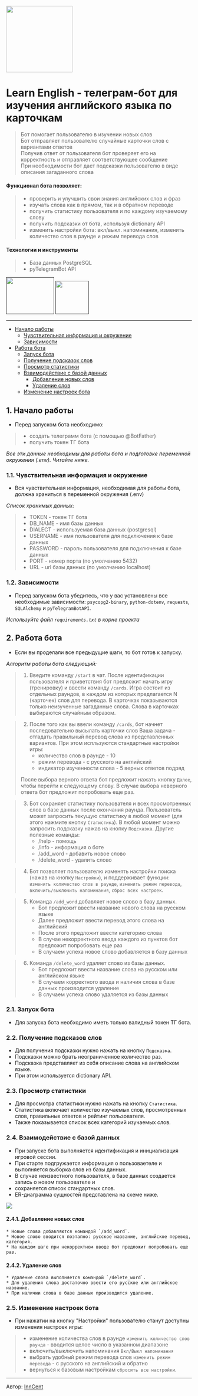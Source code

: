 
[<img src="./images/learn_english_bot.jpg" width="180" height="180">](https://github.com/InnokentiyKim/LearnEnglishTgBot/)


# Learn English - телеграм-бот для изучения английского языка по карточкам
> Бот помогает пользователю в изучении новых слов  
> Бот отправляет пользователю случайные карточки слов с вариантами ответов  
> Получив ответ от пользователя бот проверяет его на корректность и отправляет соответствующее сообщение  
> При необходимости бот дает подсказки пользователю в виде описания загаданного слова
#### Функционал бота позволяет:
> - проверить и улучшить свои знания английских слов и фраз
> - изучать слова как в прямом, так и в обратном переводе
> - получить статистику пользователя и по каждому изучаемому слову
> - получить подсказки от бота, используя dictionary API
> - изменить настройки бота: вкл/выкл. напоминания, изменить количество слов в раунде и режим перевода слов
#### Технологии и инструменты
> - База данных PostgreSQL
> - pyTelegramBot API

[<img src="./images/postgres.jpg" width="130" height="100">]()
[<img src="./images/telebot.jpg" width="90" height="90">]()
<hr>

- [Начало работы](#start)
  - [Чувствительная информация и окружение](#environment)
  - [Зависимости](#dependencies)
- [Работа бота](#bot)
  - [Запуск бота](#run_bot)
  - [Получение подсказок слов](#hints)
  - [Просмотр статистики](#statistics)
  - [Взаимодействие с базой данных](#database)
    - [Добавление новых слов](#add_words)
    - [Удаление слов](#delete_words)
  - [Изменение настроек бота](#settings)

<a name="start"></a>
## 1. Начало работы

* Перед запуском бота необходимо:
>- создать телеграмм бота (с помощью @BotFather) 
>- получить токен ТГ бота

_Все эти данные необходимы для работы бота и подготовке переменной окружения (.env). Читайте ниже._

<a name="environment"></a>
### 1.1. Чувствительная информация и окружение

* Вся чувствительная информация, необходимая для работы бота, должна храниться в переменной окружения (.env)  

_Список хранимых данных:_
   >- TOKEN - токен ТГ бота
   >- DB_NAME - имя базы данных  
   >- DIALECT - используемая база данных (postgresql)  
   >- USERNAME - имя пользователя для подключения к базе данных
   >- PASSWORD - пароль пользователя для подключения к базе данных
   >- PORT - номер порта (по умолчанию 5432)
   >- URL - url базы данных (по умолчанию localhost)

<a name="dependencies"></a>
### 1.2. Зависимости

* Перед запуском бота убедитесь, что у вас установлены все необходимые зависимости: `psycopg2-binary`, `python-dotenv`, `requests`, `SQLAlchemy` и `pyTelegramBotAPI`.
    
_Используйте файл `requirements.txt` в корне проекта_


<a name="bot"></a>
## 2. Работа бота

* Если вы проделали все предыдущие шаги, то бот готов к запуску.

_Алгоритм работы бота следующий:_
> 1. Введите команду `/start` в чат. После идентификации пользователя и приветствия
> бот предложит начать игру (тренировку) и ввести команду `/cards`. 
> Игра состоит из отдельных раундов, в каждом из которых предлагается N (карточек) слов для перевода.
> В карточках показываются только неизученные загаданные слова. Слова в карточках выбираются случайным образом.

> 2. После того как вы ввели команду `/cards`, бот начнет последовательно высылать карточки слов
> Ваша задача - отгадать правильный перевод слова из представленных вариантов.
> При этом испльзуются стандартные настройки игры:
>    - количество слов в раунде - 10
>    - режим перевода - с русского на английский
>    - индикатор изученности слова - 5 верных ответов подряд
>    
>   После выбора верного ответа бот предложит нажать кнопку `Далее`, чтобы перейти к следующему слову.
>   В случае выбора неверного ответа бот предложит попробовать еще раз. 

> 3. Бот сохраняет статистику пользователя и всех просмотренных слов в базе данных после окончания раунда.
> Пользователь может запросить текущую статистику в любой момент (для этого нажмите кнопку `Статистика`).
> В любой момент можно запросить подсказку нажав на кнопку `Подсказка`.
> Другие полезные команды:
>    - /help - помощь
>    - /info - информация о боте
>    - /add_word - добавить новое слово
>    - /delete_word - удалить слово

> 4. Бот позволяет пользователю изменять настройки поиска (нажав на кнопку `Настройки`), и поддерживает функции:  
> `изменить количество слов в раунде`, `изменить режим перевода`, `включить/выключить напоминания`, `сброс всех настроек`.


> 5. Команда `/add_word` добавляет новое слово в базу данных.
>    - Бот предложит ввести название нового слова на русском языке
>    - Далее предложит ввести перевод этого слова на английский
>    - После этого предложит ввести категорию слова
>    - В случае некорректного ввода каждого из пунктов бот предложит попробовать еще раз
>    - В случаем успеха новое слово добавляется в базу данных

> 6. Команда `/delete_word` удаляет слово из базы данных.
>    - Бот предложит ввести название слова на русском или английском языке
>    - В случаем корректного ввода и наличия слова в базе данных производится удаление
>    - В случаем успеха слово удаляется из базы данных


<a name="run_bot"></a>
### 2.1. Запуск бота

* Для запуска бота необходимо иметь только валидный токен ТГ бота.



<a name="hints"></a>
### 2.2. Получение подсказов слов

* Для получения подсказки нужно нажать на кнопку `Подсказка`.
* Подсказки можно брать неограниченное количество раз. 
* Подсказка представляет из себя описание слова на английском языке.
* При этом используется dictionary API.


<a name="statistics"></a>
### 2.3. Просмотр статистики

* Для просмотра статистики нужно нажать на кнопку `Статистика`.
* Статистика включает количество изучаемых слов, просмотренных слов, правильных ответов и рейтинг пользователя.
* Также показывается список всех категорий изучаемых слов.


<a name="database"></a>
### 2.4. Взаимодействие с базой данных

* При запуске бота выполняется идентификация и инициализация игровой сессии.
* При старте подгружается информация о пользоваетеле и выполняется выборка слов из базы данных.
* В случае неизвестного пользователя, в базе данных создается запись о новом пользователе и 
* сохраняется список стандартных слов.
* ER-диаграмма сущностей представлена на схеме ниже.  

[<img src="./images/eng_cards_schema.png">]()

<a name="add_words"></a>
#### 2.4.1. Добавление новых слов

    * Новые слова добавляются командой `/add_word`.
    * Новое слово вводится поэтапно: русское название, английское перевод, категория.
    * На каждом шаге при некорректном вводе бот предложит попробовать еще раз.


<a name="delete_words"></a>
#### 2.4.2. Удаление слов

    * Удаление слова выполняется командой `/delete_word`.
    * Для удаления слова достаточно ввести его русское или английское название.
    * При наличии слова в базе данных производится удаление.


<a name="settings"></a>
### 2.5. Изменение настроек бота

* При нажатии на кнопку "Настройки" пользователю станут доступны изменения настроек игры:
>    - изменение количества слов в раунде `изменить количество слов раунда` - вводится целое число в указанном диапазоне 
>    - включить/выключить напоминания `Вкл/Выкл напоминания`  
>    - выбрать удобный режим перевода слов `изменить режим перевода` - с русского на английский и обратно
>    - вернуться к базовым настройкам `сбросить все настройки`.



---
Автор:
[InnCent](https://github.com/InnokentiyKim/)
